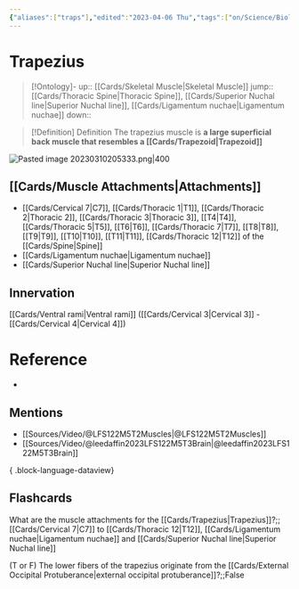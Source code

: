 ```yaml
---
{"aliases":["traps"],"edited":"2023-04-06 Thu","tags":["on/Science/Biology/Anatomy","Uni/OMT1"],"date created":"2023-03-10 Fri","dg-publish":true,"permalink":"/cards/trapezius/","dgPassFrontmatter":true}
---
```


# Trapezius

> [!Ontology]-
> up:: [[Cards/Skeletal Muscle\|Skeletal Muscle]]
> jump:: [[Cards/Thoracic Spine\|Thoracic Spine]], [[Cards/Superior Nuchal line\|Superior Nuchal line]], [[Cards/Ligamentum nuchae\|Ligamentum nuchae]]
> down:: 

> [!Definition] Definition
> The trapezius muscle is **a large superficial back muscle that resembles a [[Cards/Trapezoid\|Trapezoid]]**

![Pasted image 20230310205333.png|400](/img/user/Extras/Images/Pasted%20image%2020230310205333.png)

## [[Cards/Muscle Attachments\|Attachments]]
- [[Cards/Cervical 7\|C7]], [[Cards/Thoracic 1\|T1]], [[Cards/Thoracic 2\|Thoracic 2]], [[Cards/Thoracic 3\|Thoracic 3]], [[T4\|T4]], [[Cards/Thoracic 5\|T5]], [[T6\|T6]], [[Cards/Thoracic 7\|T7]], [[T8\|T8]], [[T9\|T9]], [[T10\|T10]], [[T11\|T11]], [[Cards/Thoracic 12\|T12]] of the [[Cards/Spine\|Spine]]
- [[Cards/Ligamentum nuchae\|Ligamentum nuchae]]
- [[Cards/Superior Nuchal line\|Superior Nuchal line]]

## Innervation
[[Cards/Ventral rami\|Ventral rami]] ([[Cards/Cervical 3\|Cervical 3]] - [[Cards/Cervical 4\|Cervical 4]])

# Reference
- 

## Mentions
- [[Sources/Video/@LFS122M5T2Muscles\|@LFS122M5T2Muscles]]
- [[Sources/Video/@leedaffin2023LFS122M5T3Brain\|@leedaffin2023LFS122M5T3Brain]]

{ .block-language-dataview}

## Flashcards

What are the muscle attachments for the [[Cards/Trapezius\|Trapezius]]?;;[[Cards/Cervical 7\|C7]] to [[Cards/Thoracic 12\|T12]], [[Cards/Ligamentum nuchae\|Ligamentum nuchae]] and [[Cards/Superior Nuchal line\|Superior Nuchal line]]
<!--SR:!2023-10-01,89,230-->

(T or F) The lower fibers of the trapezius originate from the [[Cards/External Occipital Protuberance\|external occipital protuberance]]?;;False